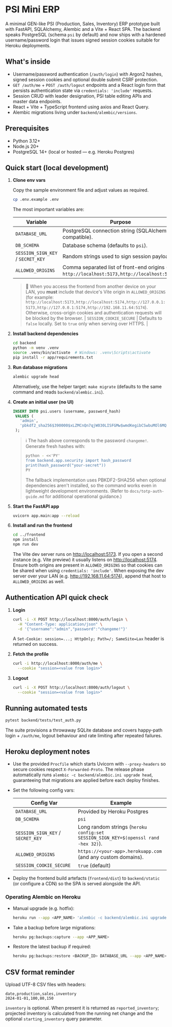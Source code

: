 # PSI Mini ERP

A minimal GEN-like PSI (Production, Sales, Inventory) ERP prototype built with FastAPI, SQLAlchemy, Alembic and a Vite + React SPA. The backend speaks PostgreSQL (schema `psi` by default) and now ships with a hardened username/password login that issues signed session cookies suitable for Heroku deployments.

## What's inside

- Username/password authentication (`/auth/login`) with Argon2 hashes, signed session cookies and optional double submit CSRF protection.
- `GET /auth/me` + `POST /auth/logout` endpoints and a React login form that persists authentication state via `credentials: 'include'` requests.
- Session CRUD with leader designation, PSI table editing APIs and master data endpoints.
- React + Vite + TypeScript frontend using axios and React Query.
- Alembic migrations living under `backend/alembic/versions`.

## Prerequisites

- Python 3.12+
- Node.js 20+
- PostgreSQL 14+ (local or hosted — e.g. Heroku Postgres)

## Quick start (local development)

1. **Clone env vars**

   Copy the sample environment file and adjust values as required.

   ```bash
   cp .env.example .env
   ```

   The most important variables are:

   | Variable | Purpose |
   | --- | --- |
   | `DATABASE_URL` | PostgreSQL connection string (SQLAlchemy compatible). |
   | `DB_SCHEMA` | Database schema (defaults to `psi`). |
   | `SESSION_SIGN_KEY` / `SECRET_KEY` | Random strings used to sign session payloads. |
   | `ALLOWED_ORIGINS` | Comma separated list of front-end origins (e.g. `http://localhost:5173,http://localhost:5174`). |

   > 📡 When you access the frontend from another device on your LAN, you **must** include that device's Vite origin in
   > `ALLOWED_ORIGINS` (for example: `http://localhost:5173,http://localhost:5174,http://127.0.0.1:5173,http://127.0.0.1:5174,http://192.168.11.64:5174`).
   > Otherwise, cross-origin cookies and authentication requests will be blocked by the browser.
   | `SESSION_COOKIE_SECURE` | Defaults to `false` locally. Set to `true` only when serving over HTTPS. |

2. **Install backend dependencies**

   ```bash
   cd backend
   python -m venv .venv
   source .venv/bin/activate  # Windows: .venv\Scripts\activate
   pip install -r app/requirements.txt
   ```

3. **Run database migrations**

   ```bash
   alembic upgrade head
   ```

   Alternatively, use the helper target: `make migrate` (defaults to the same command and reads `backend/alembic.ini`).

4. **Create an initial user (no UI)**

   ```sql
   INSERT INTO psi.users (username, password_hash)
    VALUES (
      'admin',
      'pbkdf2_sha256$390000$xLZMCnQn7qjW030LISFGMw$wmdKegibCSwbuMOl6MQ8UhqKEMUqwdSzLdePUgVveNQ'
    );
   ```

   > ℹ️ The hash above corresponds to the password `changeme!`. Generate fresh hashes with:
   > ```bash
   > python - <<'PY'
   > from backend.app.security import hash_password
   > print(hash_password("your-secret"))
   > PY
   > ```
   > The fallback implementation uses PBKDF2-SHA256 when optional dependencies
   > aren't installed, so the command works even in lightweight development
   > environments.
   > (Refer to `docs/totp-auth-guide.md` for additional operational guidance.)

5. **Start the FastAPI app**

   ```bash
   uvicorn app.main:app --reload
   ```

6. **Install and run the frontend**

   ```bash
   cd ../frontend
   npm install
   npm run dev
   ```

   The Vite dev server runs on <http://localhost:5173>. If you open a second instance (e.g. Vite preview) it usually listens on <http://localhost:5174>. Ensure both origins are present in `ALLOWED_ORIGINS` so that cookies can be shared when using `credentials: 'include'`. When exposing the dev server over your LAN (e.g. <http://192.168.11.64:5174>), append that host to `ALLOWED_ORIGINS` as well.

## Authentication API quick check

1. **Login**

   ```bash
   curl -i -X POST http://localhost:8000/auth/login \
     -H "Content-Type: application/json" \
     -d '{"username":"admin","password":"changeme!"}'
   ```

   A `Set-Cookie: session=...; HttpOnly; Path=/; SameSite=Lax` header is returned on success.

2. **Fetch the profile**

   ```bash
   curl -i http://localhost:8000/auth/me \
     --cookie "session=<value from login>"
   ```

3. **Logout**

   ```bash
   curl -i -X POST http://localhost:8000/auth/logout \
     --cookie "session=<value from login>"
   ```

## Running automated tests

```bash
pytest backend/tests/test_auth.py
```

The suite provisions a throwaway SQLite database and covers happy-path login + `/auth/me`, logout behaviour and rate limiting after repeated failures.

## Heroku deployment notes

- Use the provided `Procfile` which starts Uvicorn with `--proxy-headers` so secure cookies respect `X-Forwarded-Proto`. The
  release phase automatically runs `alembic -c backend/alembic.ini upgrade head`, guaranteeing that migrations are applied before
  each deploy finishes.
- Set the following config vars:

  | Config Var | Example |
  | --- | --- |
  | `DATABASE_URL` | Provided by Heroku Postgres |
  | `DB_SCHEMA` | `psi` |
  | `SESSION_SIGN_KEY` / `SECRET_KEY` | Long random strings (`heroku config:set SESSION_SIGN_KEY=$(openssl rand -hex 32)`). |
  | `ALLOWED_ORIGINS` | `https://<your-app>.herokuapp.com` (and any custom domains). |
  | `SESSION_COOKIE_SECURE` | `true` (default) |

- Deploy the frontend build artefacts (`frontend/dist`) to `backend/static` (or configure a CDN) so the SPA is served alongside the API.

### Operating Alembic on Heroku

- Manual upgrade (e.g. hotfix):

  ```bash
  heroku run --app <APP_NAME> 'alembic -c backend/alembic.ini upgrade head'
  ```

- Take a backup before large migrations:

  ```bash
  heroku pg:backups:capture --app <APP_NAME>
  ```

- Restore the latest backup if required:

  ```bash
  heroku pg:backups:restore <BACKUP_ID> DATABASE_URL --app <APP_NAME>
  ```

## CSV format reminder

Upload UTF-8 CSV files with headers:

```
date,production,sales,inventory
2024-01-01,100,80,150
```

`inventory` is optional. When present it is returned as `reported_inventory`; projected inventory is calculated from the running net change and the optional `starting_inventory` query parameter.
